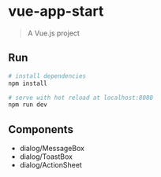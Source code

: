 # vue-app-start

> A Vue.js project

## Run

``` bash
# install dependencies
npm install

# serve with hot reload at localhost:8080
npm run dev
```

## Components

- dialog/MessageBox
- dialog/ToastBox
- dialog/ActionSheet
